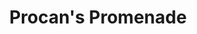 ---
title: Procan's Promenade
subtitle: 
image: procans_promenade.jpg
alt_image: 
alt: Hidden 
product_link: https://www.dmsguild.com/product/374484/Procans-Promenade?affiliate_id=1739130
selling_site: DMsGuild
type: dnd
featured: false
progress:
  percent: 100
  status: finished
stats:
  system: dnd5e
  type: Adventure
  level: Tier 1 APL 3
  duration: 4 hours
---
